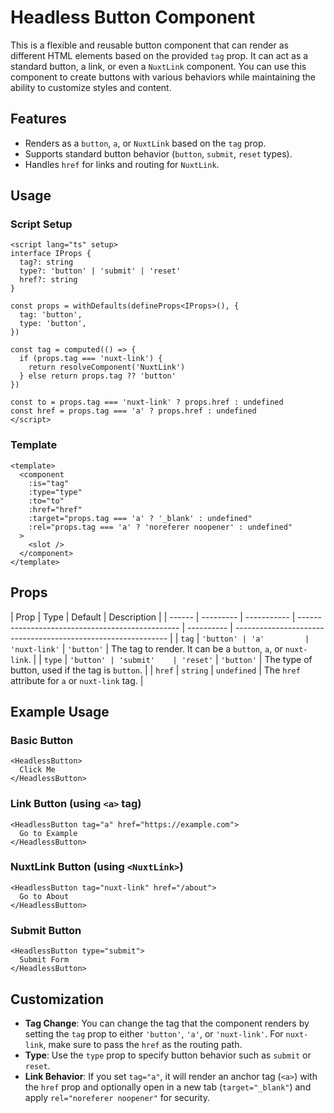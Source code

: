 # Headless Button Component

This is a flexible and reusable button component that can render as different HTML elements based on the provided `tag` prop. It can act as a standard button, a link, or even a `NuxtLink` component. You can use this component to create buttons with various behaviors while maintaining the ability to customize styles and content.

## Features

- Renders as a `button`, `a`, or `NuxtLink` based on the `tag` prop.
- Supports standard button behavior (`button`, `submit`, `reset` types).
- Handles `href` for links and routing for `NuxtLink`.

## Usage

### Script Setup

```vue
<script lang="ts" setup>
interface IProps {
  tag?: string
  type?: 'button' | 'submit' | 'reset'
  href?: string
}

const props = withDefaults(defineProps<IProps>(), {
  tag: 'button',
  type: 'button',
})

const tag = computed(() => {
  if (props.tag === 'nuxt-link') {
    return resolveComponent('NuxtLink')
  } else return props.tag ?? 'button'
})

const to = props.tag === 'nuxt-link' ? props.href : undefined
const href = props.tag === 'a' ? props.href : undefined
</script>
```

### Template

```vue
<template>
  <component
    :is="tag"
    :type="type"
    :to="to"
    :href="href"
    :target="props.tag === 'a' ? '_blank' : undefined"
    :rel="props.tag === 'a' ? 'noreferer noopener' : undefined"
  >
    <slot />
  </component>
</template>
```

## Props

| Prop   | Type      | Default     | Description                                      |
| ------ | --------- | ----------- | ------------------------------------------------ | ---------- | ------------------------------------------------------------- |
| `tag`  | `'button' | 'a'         | 'nuxt-link'`                                     | `'button'` | The tag to render. It can be a `button`, `a`, or `nuxt-link`. |
| `type` | `'button' | 'submit'    | 'reset'`                                         | `'button'` | The type of button, used if the tag is `button`.              |
| `href` | `string`  | `undefined` | The `href` attribute for `a` or `nuxt-link` tag. |

## Example Usage

### Basic Button

```vue
<HeadlessButton>
  Click Me
</HeadlessButton>
```

### Link Button (using `<a>` tag)

```vue
<HeadlessButton tag="a" href="https://example.com">
  Go to Example
</HeadlessButton>
```

### NuxtLink Button (using `<NuxtLink>`)

```vue
<HeadlessButton tag="nuxt-link" href="/about">
  Go to About
</HeadlessButton>
```

### Submit Button

```vue
<HeadlessButton type="submit">
  Submit Form
</HeadlessButton>
```

## Customization

- **Tag Change**: You can change the tag that the component renders by setting the `tag` prop to either `'button'`, `'a'`, or `'nuxt-link'`. For `nuxt-link`, make sure to pass the `href` as the routing path.
- **Type**: Use the `type` prop to specify button behavior such as `submit` or `reset`.
- **Link Behavior**: If you set `tag="a"`, it will render an anchor tag (`<a>`) with the `href` prop and optionally open in a new tab (`target="_blank"`) and apply `rel="noreferer noopener"` for security.
